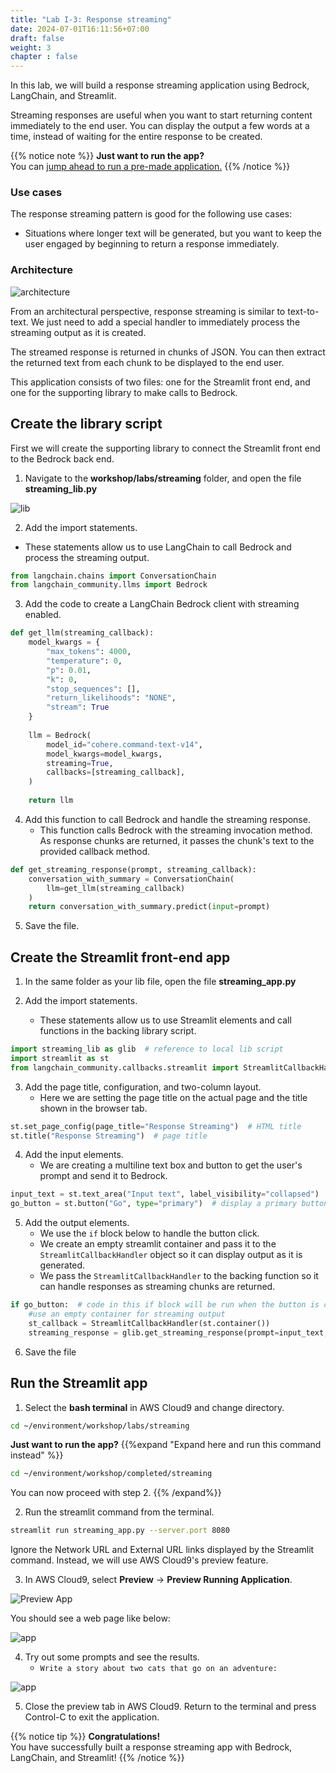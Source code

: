 ```yaml
---
title: "Lab I-3: Response streaming"
date: 2024-07-01T16:11:56+07:00
draft: false
weight: 3
chapter : false
---
```


In this lab, we will build a response streaming application using Bedrock, LangChain, and Streamlit.

Streaming responses are useful when you want to start returning content immediately to the end user. You can display the output a few words at a time, instead of waiting for the entire response to be created.

{{% notice note %}}
**Just want to run the app?**\
You can [jump ahead to run a pre-made application.](#run-the-streamlit-app)
{{% /notice %}}

### Use cases
The response streaming pattern is good for the following use cases:
- Situations where longer text will be generated, but you want to keep the user engaged by beginning to return a response immediately.

### Architecture
![architecture](/images/2-Bedrock/text/I-3/architecture.png)

From an architectural perspective, response streaming is similar to text-to-text. We just need to add a special handler to immediately process the streaming output as it is created.

The streamed response is returned in chunks of JSON. You can then extract the returned text from each chunk to be displayed to the end user.

This application consists of two files: one for the Streamlit front end, and one for the supporting library to make calls to Bedrock.

## Create the library script
First we will create the supporting library to connect the Streamlit front end to the Bedrock back end.

1. Navigate to the **workshop/labs/streaming** folder, and open the file **streaming_lib.py**

![lib](/images/2-Bedrock/text/I-3/1.png)

2. Add the import statements.
- These statements allow us to use LangChain to call Bedrock and process the streaming output.

```py
from langchain.chains import ConversationChain
from langchain_community.llms import Bedrock
```

3. Add the code to create a LangChain Bedrock client with streaming enabled.

```python
def get_llm(streaming_callback):
    model_kwargs = {
        "max_tokens": 4000,
        "temperature": 0,
        "p": 0.01,
        "k": 0,
        "stop_sequences": [],
        "return_likelihoods": "NONE",
        "stream": True
    }
    
    llm = Bedrock(
        model_id="cohere.command-text-v14",
        model_kwargs=model_kwargs,
        streaming=True,
        callbacks=[streaming_callback],
    )
    
    return llm
```

4. Add this function to call Bedrock and handle the streaming response.
   - This function calls Bedrock with the streaming invocation method. As response chunks are returned, it passes the chunk's text to the provided callback method.

```python
def get_streaming_response(prompt, streaming_callback):
    conversation_with_summary = ConversationChain(
        llm=get_llm(streaming_callback)
    )
    return conversation_with_summary.predict(input=prompt)
```

5. Save the file.

## Create the Streamlit front-end app
1. In the same folder as your lib file, open the file **streaming_app.py**

2. Add the import statements.
   - These statements allow us to use Streamlit elements and call functions in the backing library script.

```python
import streaming_lib as glib  # reference to local lib script
import streamlit as st
from langchain_community.callbacks.streamlit import StreamlitCallbackHandler
```

3. Add the page title, configuration, and two-column layout.
   - Here we are setting the page title on the actual page and the title shown in the browser tab.

```python
st.set_page_config(page_title="Response Streaming")  # HTML title
st.title("Response Streaming")  # page title
```

4. Add the input elements.
   - We are creating a multiline text box and button to get the user's prompt and send it to Bedrock.

```python
input_text = st.text_area("Input text", label_visibility="collapsed")
go_button = st.button("Go", type="primary")  # display a primary button
```

5. Add the output elements.
   - We use the `if` block below to handle the button click.
   - We create an empty streamlit container and pass it to the `StreamlitCallbackHandler` object so it can display output as it is generated.
   - We pass the `StreamlitCallbackHandler` to the backing function so it can handle responses as streaming chunks are returned.

```python
if go_button:  # code in this if block will be run when the button is clicked
    #use an empty container for streaming output
    st_callback = StreamlitCallbackHandler(st.container())
    streaming_response = glib.get_streaming_response(prompt=input_text, streaming_callback=st_callback)
```

6. Save the file

## Run the Streamlit app

1. Select the **bash terminal** in AWS Cloud9 and change directory.

```bash
cd ~/environment/workshop/labs/streaming
```

**Just want to run the app?**
{{%expand "Expand here and run this command instead" %}}
```bash
cd ~/environment/workshop/completed/streaming
```
You can now proceed with step 2.
{{% /expand%}}

2. Run the streamlit command from the terminal.

```bash
streamlit run streaming_app.py --server.port 8080
```

Ignore the Network URL and External URL links displayed by the Streamlit command. Instead, we will use AWS Cloud9's preview feature.

3. In AWS Cloud9, select **Preview** -> **Preview Running Application**.

![Preview App](/images/2-Bedrock/F-9/2.png)

You should see a web page like below:

![app](/images/2-Bedrock/text/I-3/2.png)

4. Try out some prompts and see the results.
   - `Write a story about two cats that go on an adventure:`

![app](/images/2-Bedrock/text/I-3/3.gif)

5. Close the preview tab in AWS Cloud9. Return to the terminal and press Control-C to exit the application.

{{% notice tip %}}
**Congratulations!**\
You have successfully built a response streaming app with Bedrock, LangChain, and Streamlit!
{{% /notice %}}